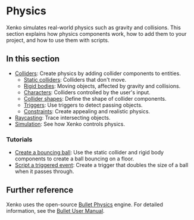 # Physics

Xenko simulates real-world physics such as gravity and collisions.
This section explains how physics components work, how to add them to your project, and how to use them with scripts.

## In this section

* [Colliders](colliders.md): Create physics by adding collider components to entities.
    * [Static colliders](static-colliders.md): Colliders that don't move.
    * [Rigid bodies](rigid-bodies.md): Moving objects, affected by gravity and collisions.
    * [Characters](characters.md): Colliders controlled by the user's input.
    * [Collider shapes](collider-shapes.md): Define the shape of collider components.
    * [Triggers](triggers.md): Use triggers to detect passing objects.
    * [Constraints](constraints.md): Create appealing and realistic physics.
* [Raycasting](raycasting.md): Trace intersecting objects.
* [Simulation](simulation.md): See how Xenko controls physics.

### Tutorials
* [Create a bouncing ball](create-a-bouncing-ball.md): Use the static collider and rigid body components to create a ball bouncing on a floor.
* [Script a triggered event](script-a-triggered-event.md): Create a trigger that doubles the size of a ball when it passes through.

## Further reference

Xenko uses the open-source [Bullet Physics](http://bulletphysics.org/wordpress/) engine.
For detailed information, see the [Bullet User Manual](https://github.com/bulletphysics/bullet3/blob/master/docs/Bullet_User_Manual.pdf).